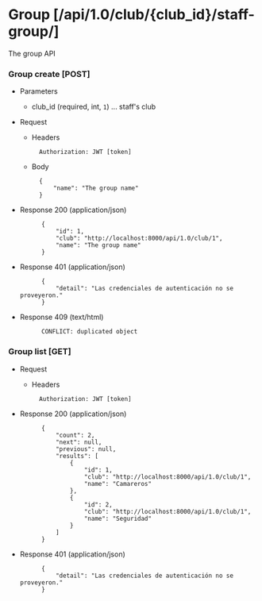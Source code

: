 # Group [/api/1.0/club/{club_id}/staff-group/]

The group API

### Group create [POST]

+ Parameters
    + club_id (required, int, `1`) ... staff's club

+ Request
    + Headers
    
            Authorization: JWT [token]

    + Body
        
            {
                "name": "The group name"
            }

+ Response 200 (application/json)
    
            {
                "id": 1,
                "club": "http://localhost:8000/api/1.0/club/1",
                "name": "The group name"
            }

+ Response 401 (application/json)

            {
                "detail": "Las credenciales de autenticación no se proveyeron."
            }
            
+ Response 409 (text/html)
            
            CONFLICT: duplicated object

### Group list [GET]

+ Request
    + Headers
    
            Authorization: JWT [token]


+ Response 200 (application/json)

            {
                "count": 2,
                "next": null,
                "previous": null,
                "results": [
                    {
                        "id": 1,
                        "club": "http://localhost:8000/api/1.0/club/1",
                        "name": "Camareros"
                    },
                    {
                        "id": 2,
                        "club": "http://localhost:8000/api/1.0/club/1",
                        "name": "Seguridad"
                    }
                ]
            }

+ Response 401 (application/json)

            {
                "detail": "Las credenciales de autenticación no se proveyeron."
            }
